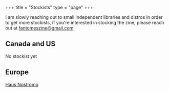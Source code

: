 +++
title = "Stockists"
type = "page"
+++

I am slowly reaching out to small independent libraries and distros in order to get more stockists, if you're interested in stocking the zine, please reach out at fantomeszine@gmail.com

## Canada and US

No stockist yet

## Europe

[Haus Nostromo](https://hausnostromo.com/)
